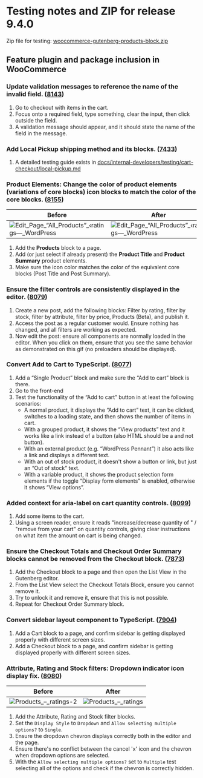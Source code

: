 # Testing notes and ZIP for release 9.4.0

Zip file for testing: [woocommerce-gutenberg-products-block.zip](https://github.com/woocommerce/woocommerce-blocks/files/10425331/woocommerce-gutenberg-products-block.zip)

## Feature plugin and package inclusion in WooCommerce

### Update validation messages to reference the name of the invalid field. ([8143](https://github.com/woocommerce/woocommerce-blocks/pull/8143))

1. Go to checkout with items in the cart.
2. Focus onto a required field, type something, clear the input, then click outside the field.
3. A validation message should appear, and it should state the name of the field in the message.

### Add Local Pickup shipping method and its blocks. ([7433](https://github.com/woocommerce/woocommerce-blocks/pull/7433))

1. A detailed testing guide exists in [docs/internal-developers/testing/cart-checkout/local-pickup.md](https://github.com/woocommerce/woocommerce-blocks/blob/b49573b91d37cff511c3fb3288e0458dbf0c582f/docs/internal-developers/testing/cart-checkout/local-pickup.md)

### Product Elements: Change the color of product elements (variations of core blocks) icon blocks to match the color of the core blocks. ([8155](https://github.com/woocommerce/woocommerce-blocks/pull/8155))

| Before | After |
| ------ | ----- |
|![Edit_Page_“All_Products”_‹_ratings_—_WordPress](https://user-images.githubusercontent.com/905781/211791602-13561dd6-bd6b-4718-8156-5a23ea4f94ed.jpg)|![Edit_Page_“All_Products”_‹_ratings_—_WordPress](https://user-images.githubusercontent.com/905781/211791698-50a6b630-23df-4f80-b3b5-d512931e1a79.jpg)|

1. Add the **Products** block to a page.
2. Add (or just select if already present) the **Product Title** and **Product Summary** product elements.
3. Make sure the icon color matches the color of the equivalent core blocks (Post Title and Post Summary).

### Ensure the filter controls are consistently displayed in the editor. ([8079](https://github.com/woocommerce/woocommerce-blocks/pull/8079))

1. Create a new post, add the following blocks: Filter by rating, filter by stock, filter by attribute, filter by price, Products (Beta), and publish it.
2. Access the post as a regular customer would. Ensure nothing has changed, and all filters are working as expected.
3. Now edit the post: ensure all components are normally loaded in the editor. When you click on them, ensure that you see the same behavior as demonstrated on this gif (no preloaders should be displayed).

### Convert Add to Cart to TypeScript. ([8077](https://github.com/woocommerce/woocommerce-blocks/pull/8077))

1. Add a “Single Product” block and make sure the “Add to cart” block is there.
2. Go to the front-end
3. Test the functionality of the “Add to cart” button in at least the following scenarios:
	- A normal product, it displays the “Add to cart” text, it can be clicked, switches to a loading state, and then shows the number of items in cart.
	- With a grouped product, it shows the “View products” text and it works like a link instead of a button (also HTML should be a and not button).
	- With an external product (e.g. “WordPress Pennant”) it also acts like a link and displays a different text.
	- With an out of stock product, it doesn't show a button or link, but just an “Out of stock” text.
	- With a variable product, it shows the product selection form elements if the toggle “Display form elements” is enabled, otherwise it shows “View options”.

### Added context for aria-label on cart quantity controls. ([8099](https://github.com/woocommerce/woocommerce-blocks/pull/8099))

1. Add some items to the cart.
2. Using a screen reader, ensure it reads "increase/decrease quantity of " / "remove from your cart" on quantity controls, giving clear instructions on what item the amount on cart is being changed.

### Ensure the Checkout Totals and Checkout Order Summary blocks cannot be removed from the Checkout block. ([7873](https://github.com/woocommerce/woocommerce-blocks/pull/7873))

1. Add the Checkout block to a page and then open the List View in the Gutenberg editor.
2. From the List View select the Checkout Totals Block, ensure you cannot remove it.
3. Try to unlock it and remove it, ensure that this is not possible.
4. Repeat for Checkout Order Summary block.

### Convert sidebar layout component to TypeScript. ([7904](https://github.com/woocommerce/woocommerce-blocks/pull/7904))

1. Add a Cart block to a page, and confirm sidebar is getting displayed properly with different screen sizes.
2. Add a Checkout block to a page, and confirm sidebar is getting displayed properly with different screen sizes.

### Attribute, Rating and Stock filters: Dropdown indicator icon display fix. ([8080](https://github.com/woocommerce/woocommerce-blocks/pull/8080))

| Before | After |
| ------ | ----- |
|![Products_–_ratings-2](https://user-images.githubusercontent.com/905781/210362266-de6a9b7b-1ad4-4877-ae24-b826790b12e6.jpg)|![Products_–_ratings](https://user-images.githubusercontent.com/905781/210362300-2a71177e-b78e-476c-b02c-27393a014e02.jpg)|

1. Add the Attribute, Rating and Stock filter blocks.
2. Set the `Display Style` to `Dropdown` and `Allow selecting multiple options?` to `Single`.
3. Ensure the dropdown chevron displays correctly both in the editor and the page.
4. Ensure there's no conflict between the cancel 'x' icon and the chevron when dropdown options are selected.
5. With the `Allow selecting multiple options?` set to `Multiple` test selecting all of the options and check if the chevron is correctly hidden.


